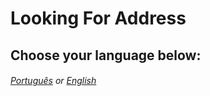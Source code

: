 # Looking For Address
## Choose your language below:

###### [Português](README-pt-BR.md) or [English](README-en-US.md)
